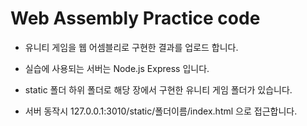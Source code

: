 # Web Assembly Practice code
+ 유니티 게임을 웹 어셈블리로 구현한 결과를 업로드 합니다.
+ 실습에 사용되는 서버는 Node.js Express 입니다.

+ static 폴더 하위 폴더로 해당 장에서 구현한 유니티 게임 폴더가 있습니다.

+ 서버 동작시 127.0.0.1:3010/static/폴더이름/index.html 으로 접근합니다. 
